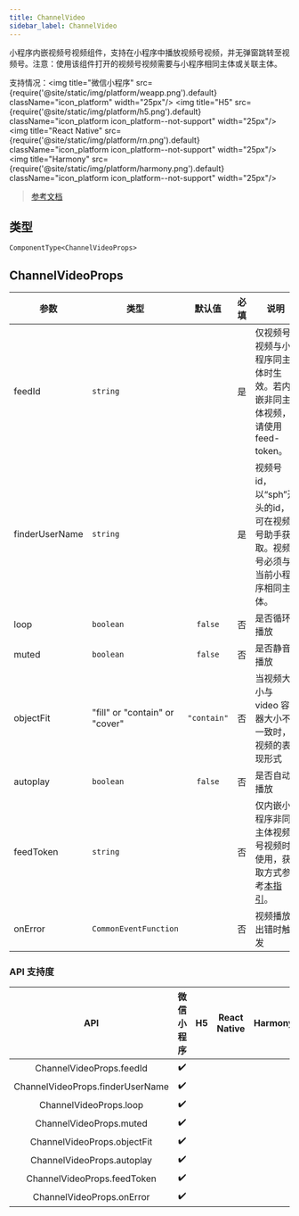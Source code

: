 ```yaml
---
title: ChannelVideo
sidebar_label: ChannelVideo
---
```


小程序内嵌视频号视频组件，支持在小程序中播放视频号视频，并无弹窗跳转至视频号。注意：使用该组件打开的视频号视频需要与小程序相同主体或关联主体。

支持情况：<img title="微信小程序" src={require('@site/static/img/platform/weapp.png').default} className="icon_platform" width="25px"/> <img title="H5" src={require('@site/static/img/platform/h5.png').default} className="icon_platform icon_platform--not-support" width="25px"/> <img title="React Native" src={require('@site/static/img/platform/rn.png').default} className="icon_platform icon_platform--not-support" width="25px"/> <img title="Harmony" src={require('@site/static/img/platform/harmony.png').default} className="icon_platform icon_platform--not-support" width="25px"/>

> [参考文档](https://developers.weixin.qq.com/miniprogram/dev/component/channel-video.html)

## 类型

```tsx
ComponentType<ChannelVideoProps>
```

## ChannelVideoProps

| 参数 | 类型 | 默认值 | 必填 | 说明 |
| --- | --- | :---: | :---: | --- |
| feedId | `string` |  | 是 | 仅视频号视频与小程序同主体时生效。若内嵌非同主体视频，请使用 feed-token。 |
| finderUserName | `string` |  | 是 | 视频号 id，以“sph”开头的id，可在视频号助手获取。视频号必须与当前小程序相同主体。 |
| loop | `boolean` | `false` | 否 | 是否循环播放 |
| muted | `boolean` | `false` | 否 | 是否静音播放 |
| objectFit | "fill" or "contain" or "cover" | `"contain"` | 否 | 当视频大小与 video 容器大小不一致时，视频的表现形式 |
| autoplay | `boolean` | `false` | 否 | 是否自动播放 |
| feedToken | `string` |  | 否 | 仅内嵌小程序非同主体视频号视频时使用，获取方式参考[本指引](https://developers.weixin.qq.com/miniprogram/dev/framework/open-ability/channels-activity.html#feed-token)。 |
| onError | `CommonEventFunction` |  | 否 | 视频播放出错时触发 |

### API 支持度

| API | 微信小程序 | H5 | React Native | Harmony |
| :---: | :---: | :---: | :---: | :---: |
| ChannelVideoProps.feedId | ✔️ |  |  |  |
| ChannelVideoProps.finderUserName | ✔️ |  |  |  |
| ChannelVideoProps.loop | ✔️ |  |  |  |
| ChannelVideoProps.muted | ✔️ |  |  |  |
| ChannelVideoProps.objectFit | ✔️ |  |  |  |
| ChannelVideoProps.autoplay | ✔️ |  |  |  |
| ChannelVideoProps.feedToken | ✔️ |  |  |  |
| ChannelVideoProps.onError | ✔️ |  |  |  |
